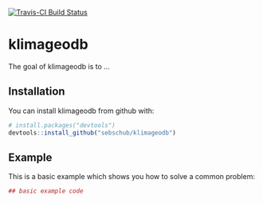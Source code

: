 [![Travis-CI Build Status](https://travis-ci.org/sebschub/klimageodb.svg?branch=master)](https://travis-ci.org/sebschub/klimageodb)

# klimageodb

The goal of klimageodb is to ...

## Installation

You can install klimageodb from github with:


``` r
# install.packages("devtools")
devtools::install_github("sebschub/klimageodb")
```

## Example

This is a basic example which shows you how to solve a common problem:

``` r
## basic example code
```
